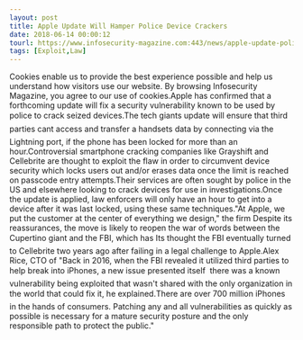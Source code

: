 ```yaml
---
layout: post
title: Apple Update Will Hamper Police Device Crackers
date: 2018-06-14 00:00:12
tourl: https://www.infosecurity-magazine.com:443/news/apple-update-police-cracking/
tags: [Exploit,Law]
---
```

Cookies enable us to provide the best experience possible and help us understand how visitors use our website. By browsing Infosecurity Magazine, you agree to our use of cookies.Apple has confirmed that a forthcoming update will fix a security vulnerability known to be used by police to crack seized devices.The tech giants update will ensure that third parties cant access and transfer a handsets data by connecting via the Lightning port, if the phone has been locked for more than an hour.Controversial smartphone cracking companies like Grayshift and Cellebrite are thought to exploit the flaw in order to circumvent device security which locks users out and/or erases data once the limit is reached on passcode entry attempts.Their services are often sought by police in the US and elsewhere looking to crack devices for use in investigations.Once the update is applied, law enforcers will only have an hour to get into a device after it was last locked, using these same techniques."At Apple, we put the customer at the center of everything we design," the firm Despite its reassurances, the move is likely to reopen the war of words between the Cupertino giant and the FBI, which has Its thought the FBI eventually turned to Cellebrite two years ago after failing in a legal challenge to Apple.Alex Rice, CTO of "Back in 2016, when the FBI revealed it utilized third parties to help break into iPhones, a new issue presented itself  there was a known vulnerability being exploited that wasn't shared with the only organization in the world that could fix it, he explained.There are over 700 million iPhones in the hands of consumers. Patching any and all vulnerabilities as quickly as possible is necessary for a mature security posture and the only responsible path to protect the public."